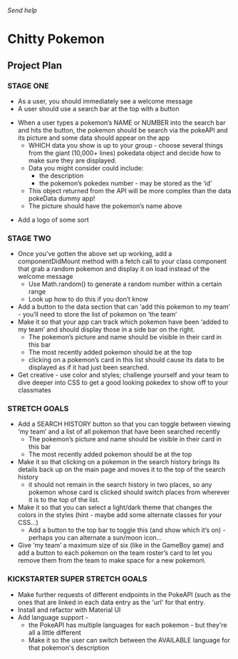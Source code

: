 _Send help_
# Chitty Pokemon
  ## Project Plan


### STAGE ONE
- As a user, you should immediately see a welcome message
- A user should use a search bar at the top with a button
* When a user types a pokemon’s NAME or NUMBER into the search bar and hits the button, the pokemon should be search via the pokeAPI and its picture and some data should appear on the app
    * WHICH data you show is up to your group - choose several things from the giant (10,000+ lines) pokedata object and decide how to make sure they are displayed.
    * Data you might consider could include:
        * the description
        * the pokemon’s pokedex number - may be stored as the ‘id’
    * This object returned from the API will be more complex than the data pokeData dummy app!
    * The picture should have the pokemon’s name above
- Add a logo of some sort

### STAGE TWO
* Once you’ve gotten the above set up working, add a componentDidMount method with a fetch call to your class component that grab a random pokemon and display it on load instead of the welcome message
    * Use Math.random() to generate a random number within a certain range
    * Look up how to do this if you don’t know
* Add a button to the data section that can ‘add this pokemon to my team’ - you’ll need to store the list of pokemon on ‘the team’
* Make it so that your app can track which pokemon have been ‘added to my team’ and should display those in a side bar on the right.
    * The pokemon’s picture and name should be visible in their card in this bar
    * The most recently added pokemon should be at the top
    * clicking on a pokemon’s card in this list should cause its data to be displayed as if it had just been searched.
* Get creative - use color and styles; challenge yourself and your team to dive deeper into CSS to get a good looking pokedex to show off to your classmates

### STRETCH GOALS
* Add a SEARCH HISTORY button so that you can toggle between viewing ‘my team’ and a list of all pokemon that have been searched recently
    * The pokemon’s picture and name should be visible in their card in this bar
    * The most recently added pokemon should be at the top
* Make it so that clicking on a pokemon in the search history brings its details back up on the main page and moves it to the top of the search history
    * it should not remain in the search history in two places, so any pokemon whose card is clicked should switch places from wherever it is to the top of the list.
* Make it so that you can select a light/dark theme that changes the colors in the styles (hint - maybe add some alternate classes for your CSS…)
    * Add a button to the top bar to toggle this (and show which it’s on) - perhaps you can alternate a sun/moon icon…
* Give ‘my team’ a maximum size of six (like in the GameBoy game) and add a button to each pokemon on the team roster’s card to let you remove them from the team to make space for a new pokemon\

### KICKSTARTER SUPER STRETCH GOALS
* Make further requests of different endpoints in the PokeAPI (such as the ones that are linked in each data entry as the 'url' for that entry.
* Install and refactor with Material UI
* Add language support -
    * the PokeAPI has multiple languages for each pokemon - but they're all a little different
    * Make it so the user can switch between the AVAILABLE language for that pokemon's description